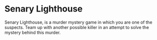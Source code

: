 # Senary Lighthouse

Senary Lighthouse, is a murder mystery game in which you
are one of the suspects. Team up with another possible killer
in an attempt to solve the mystery behind this murder.
